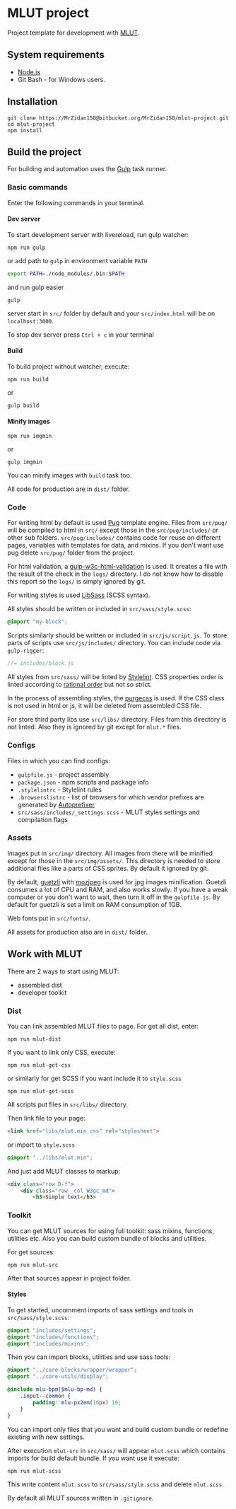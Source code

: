 # MLUT project #
Project template for development with [MLUT](https://bitbucket.org/MrZidan150/mlut-lib/).

## System requirements ##
- [Node.js](https://nodejs.org/en/)
- Git Bash - for Windows users.

## Installation ##
```
git clone https://MrZidan150@bitbucket.org/MrZidan150/mlut-project.git
cd mlut-project
npm install
```

## Build the project ##
For building and automation uses the [Gulp](https://github.com/gulpjs/gulp) task runner.

### Basic commands ###
Enter the following commands in your terminal.

#### Dev server ####
To start development server with livereload, run gulp watcher:
```
npm run gulp
```
or add path to `gulp` in environment variable `PATH`
```bash
export PATH=./node_modules/.bin:$PATH
```
and run gulp easier
```
gulp
```
server start in `src/` folder by default and your `src/index.html` will be on `localhost:3000`.

To stop dev server press `Ctrl + c` in your terminal

#### Build ####
To build project without watcher, execute:
```
npm run build
```
or
```
gulp build
```

#### Minify images ####
```
npm run imgmin
```
or
```
gulp imgmin
```
You can minify images with `build` task too.

All code for production are in `dist/` folder.

### Code ###
For writing html by default is used [Pug](https://github.com/pugjs/pug) template engine. Files from `src/pug/` will be compiled to html in `src/` except those in the `src/pug/includes/` or other sub folders. `src/pug/includes/` contains code for reuse on different pages, variables with templates for data, and mixins. If you don't want use pug delete `src/pug/` folder from the project.

For html validation, a [gulp-w3c-html-validation](https://github.com/Aakash-Goel/gulp-w3c-html-validation) is used. It creates a file with the result of the check in the `logs/` directory. I do not know how to disable this report so the `logs/` is simply ignored by git.

For writing styles is used [LibSass](https://github.com/sass/libsass) (SCSS syntax).

All styles should be written or included in `src/sass/style.scss`:
```scss
@import "my-block";
```

Scripts similarly should be written or included in `src/js/script.js`. To store parts of scripts use `src/js/includes/` directory. You can include code via `gulp-rigger`:
```js
//= includes/block.js
```

All styles from `src/sass/` will be linted by [Stylelint](https://github.com/stylelint/stylelint). CSS properties order is linted according to [rational order](https://github.com/constverum/stylelint-config-rational-order) but not so strict.

In the process of assembling styles, the [purgecss](https://github.com/FullHuman/purgecss) is used. If the CSS class is not used in html or js, it will be deleted from assembled CSS file.

For store third party libs use `src/libs/` directory. Files from this directory is not linted. Also they is ignored by git except for `mlut.*` files.

### Configs ###
Files in which you can find configs:

- `gulpfile.js` - project assembly
- `package.json` - npm scripts and package info
- `.stylelintrc` - Stylelint rules
- `.browserslistrc` - list of browsers for which vendor prefixes are generated by [Autoprefixer](https://github.com/postcss/autoprefixer)
- `src/sass/includes/_settings.scss` - MLUT styles settings and compilation flags

### Assets ###
Images put in `src/img/` directory. All images from there will be minified except for those in the `src/img/assets/`. This directory is needed to store additional files like a parts of CSS sprites. By default it ignored by git.

By default, [guetzli](https://github.com/google/guetzli) with [mozjpeg](https://github.com/mozilla/mozjpeg) is used for jpg images minification. Guetzli consumes a lot of CPU and RAM, and also works slowly. If you have a weak computer or you don't want to wait, then turn it off in the `gulpfile.js`. By default for guetzli is set a limit on RAM consumption of 1GB.

Web fonts put in `src/fonts/`.

All assets for production also are in `dist/` folder.

## Work with MLUT ##
There are 2 ways to start using MLUT:

- assembled dist
- developer toolkit

### Dist ###
You can link assembled MLUT files to page. For get all dist, enter:
```
npm run mlut-dist
```
If you want to link only CSS, execute:
```
npm run mlut-get-css
```
or similarly for get SCSS if you want include it to `style.scss`
```
npm run mlut-get-scss
```
All scripts put files in `src/libs/` directory.

Then link file to your page:
``` html
<link href="libs/mlut.min.css" rel="stylesheet">
```
or import to `style.scss`
``` scss
@import "../libs/mlut.min";
```
And just add MLUT classes to markup:
``` html
<div class="row D-f">
	<div class="row__col W3gc_md">
		<h3>Simple text</h3>
```

### Toolkit ###
You can get MLUT sources for using full toolkit: sass mixins, functions, utilities etc. Also you can build custom bundle of blocks and utilities.

For get sources:
```
npm run mlut-src
```
After that sources appear in project folder.

#### Styles ####
To get started, uncomment imports of sass settings and tools in `src/sass/style.scss`:
``` scss
@import "includes/settings";
@import "includes/functions";
@import "includes/mixins";
```
Then you can import blocks, utilities and use sass tools:
```scss
@import "../core-blocks/wrapper/wrapper";
@import "../core-utils/display";

@include mlu-bpm($mlu-bp-md) {
	.input--common {
		padding: mlu-px2em(16px) 16;
	}
}
```
You can import only files that you want and build custom bundle or redefine existing with new settings.

After execution `mlut-src` in `src/sass/` will appear `mlut.scss` which contains imports for build default bundle. If you want use it execute:
```
npm run mlut-scss
```
This write content `mlut.scss` to `src/sass/style.scss` and delete `mlut.scss`.

By default all MLUT sources written in `.gitignore`.
